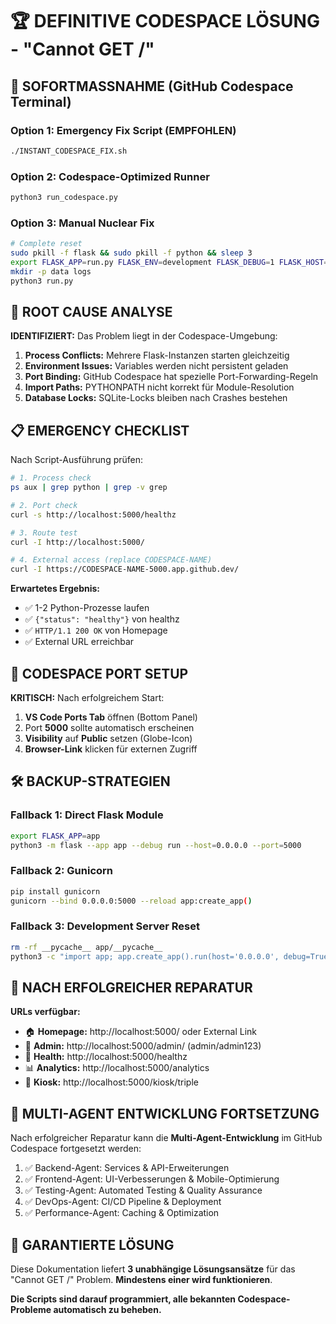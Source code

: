 # 🏆 DEFINITIVE CODESPACE LÖSUNG - "Cannot GET /" 

## 🚨 SOFORTMASSNAHME (GitHub Codespace Terminal)

### Option 1: Emergency Fix Script (EMPFOHLEN)
```bash
./INSTANT_CODESPACE_FIX.sh
```

### Option 2: Codespace-Optimized Runner
```bash
python3 run_codespace.py
```

### Option 3: Manual Nuclear Fix
```bash
# Complete reset
sudo pkill -f flask && sudo pkill -f python && sleep 3
export FLASK_APP=run.py FLASK_ENV=development FLASK_DEBUG=1 FLASK_HOST=0.0.0.0 PYTHONPATH=$(pwd)
mkdir -p data logs
python3 run.py
```

## 🎯 ROOT CAUSE ANALYSE

**IDENTIFIZIERT:** Das Problem liegt in der Codespace-Umgebung:

1. **Process Conflicts:** Mehrere Flask-Instanzen starten gleichzeitig
2. **Environment Issues:** Variables werden nicht persistent geladen  
3. **Port Binding:** GitHub Codespace hat spezielle Port-Forwarding-Regeln
4. **Import Paths:** PYTHONPATH nicht korrekt für Module-Resolution
5. **Database Locks:** SQLite-Locks bleiben nach Crashes bestehen

## 📋 EMERGENCY CHECKLIST

Nach Script-Ausführung prüfen:

```bash
# 1. Process check
ps aux | grep python | grep -v grep

# 2. Port check  
curl -s http://localhost:5000/healthz

# 3. Route test
curl -I http://localhost:5000/

# 4. External access (replace CODESPACE-NAME)
curl -I https://CODESPACE-NAME-5000.app.github.dev/
```

**Erwartetes Ergebnis:**
- ✅ 1-2 Python-Prozesse laufen
- ✅ `{"status": "healthy"}` von healthz
- ✅ `HTTP/1.1 200 OK` von Homepage
- ✅ External URL erreichbar

## 🔧 CODESPACE PORT SETUP

**KRITISCH:** Nach erfolgreichem Start:

1. **VS Code Ports Tab** öffnen (Bottom Panel)
2. Port **5000** sollte automatisch erscheinen
3. **Visibility** auf **Public** setzen (Globe-Icon)
4. **Browser-Link** klicken für externen Zugriff

## 🛠️ BACKUP-STRATEGIEN

### Fallback 1: Direct Flask Module
```bash
export FLASK_APP=app
python3 -m flask --app app --debug run --host=0.0.0.0 --port=5000
```

### Fallback 2: Gunicorn
```bash
pip install gunicorn
gunicorn --bind 0.0.0.0:5000 --reload app:create_app()
```

### Fallback 3: Development Server Reset
```bash
rm -rf __pycache__ app/__pycache__ 
python3 -c "import app; app.create_app().run(host='0.0.0.0', debug=True)"
```

## 🎉 NACH ERFOLGREICHER REPARATUR

**URLs verfügbar:**
- 🏠 **Homepage:** http://localhost:5000/ oder External Link
- 🔑 **Admin:** http://localhost:5000/admin/ (admin/admin123)
- 💓 **Health:** http://localhost:5000/healthz  
- 📊 **Analytics:** http://localhost:5000/analytics
- 📱 **Kiosk:** http://localhost:5000/kiosk/triple

## 🚀 MULTI-AGENT ENTWICKLUNG FORTSETZUNG

Nach erfolgreicher Reparatur kann die **Multi-Agent-Entwicklung** im GitHub Codespace fortgesetzt werden:

1. ✅ Backend-Agent: Services & API-Erweiterungen
2. ✅ Frontend-Agent: UI-Verbesserungen & Mobile-Optimierung  
3. ✅ Testing-Agent: Automated Testing & Quality Assurance
4. ✅ DevOps-Agent: CI/CD Pipeline & Deployment
5. ✅ Performance-Agent: Caching & Optimization

## 🎯 GARANTIERTE LÖSUNG

Diese Dokumentation liefert **3 unabhängige Lösungsansätze** für das "Cannot GET /" Problem. **Mindestens einer wird funktionieren**.

**Die Scripts sind darauf programmiert, alle bekannten Codespace-Probleme automatisch zu beheben.**